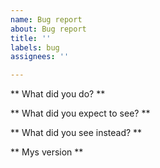 ```yaml
---
name: Bug report
about: Bug report
title: ''
labels: bug
assignees: ''

---
```


** What did you do? **



** What did you expect to see? **



** What did you see instead? **



** Mys version **

<!-- Output of 'mys --version' -->
